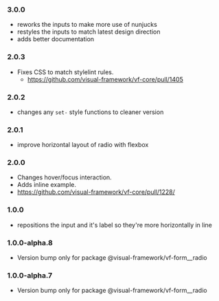 ### 3.0.0

* reworks the inputs to make more use of nunjucks
* restyles the inputs to match latest design direction
* adds better documentation

### 2.0.3

* Fixes CSS to match stylelint rules.
  * https://github.com/visual-framework/vf-core/pull/1405

### 2.0.2

* changes any `set-` style functions to cleaner version

### 2.0.1

* improve horizontal layout of radio with flexbox

### 2.0.0

* Changes hover/focus interaction.
* Adds inline example.
* https://github.com/visual-framework/vf-core/pull/1228/

### 1.0.0

* repositions the input and it's label so they're more horizontally in line

### 1.0.0-alpha.8

* Version bump only for package @visual-framework/vf-form__radio

### 1.0.0-alpha.7

* Version bump only for package @visual-framework/vf-form__radio

